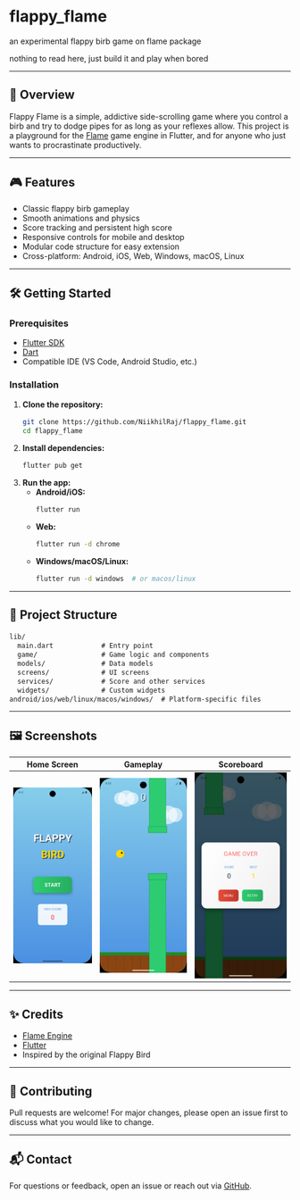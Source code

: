 # flappy_flame

an experimental flappy birb game on flame package

nothing to read here, just build it and play when bored

---

## 🚀 Overview
Flappy Flame is a simple, addictive side-scrolling game where you control a birb and try to dodge pipes for as long as your reflexes allow. This project is a playground for the [Flame](https://flame-engine.org/) game engine in Flutter, and for anyone who just wants to procrastinate productively.

---

## 🎮 Features
- Classic flappy birb gameplay
- Smooth animations and physics
- Score tracking and persistent high score
- Responsive controls for mobile and desktop
- Modular code structure for easy extension
- Cross-platform: Android, iOS, Web, Windows, macOS, Linux

---

## 🛠️ Getting Started

### Prerequisites
- [Flutter SDK](https://flutter.dev/docs/get-started/install)
- [Dart](https://dart.dev/get-dart)
- Compatible IDE (VS Code, Android Studio, etc.)

### Installation
1. **Clone the repository:**
   ```sh
   git clone https://github.com/NiikhilRaj/flappy_flame.git
   cd flappy_flame
   ```
2. **Install dependencies:**
   ```sh
   flutter pub get
   ```
3. **Run the app:**
   - **Android/iOS:**
     ```sh
     flutter run
     ```
   - **Web:**
     ```sh
     flutter run -d chrome
     ```
   - **Windows/macOS/Linux:**
     ```sh
     flutter run -d windows  # or macos/linux
     ```

---

## 📂 Project Structure
```
lib/
  main.dart            # Entry point
  game/                # Game logic and components
  models/              # Data models
  screens/             # UI screens
  services/            # Score and other services
  widgets/             # Custom widgets
android/ios/web/linux/macos/windows/  # Platform-specific files
```

---

## 🖼️ Screenshots

| Home Screen | Gameplay | Scoreboard |
|-------------|----------|-----------|
| ![Home](screenshots/home.png) | ![Game](screenshots/game.png) | ![Scoreboard](screenshots/scoreboard.png) |

---

## ✨ Credits
- [Flame Engine](https://flame-engine.org/)
- [Flutter](https://flutter.dev/)
- Inspired by the original Flappy Bird

---


## 🤝 Contributing
Pull requests are welcome! For major changes, please open an issue first to discuss what you would like to change.

---

## 📬 Contact
For questions or feedback, open an issue or reach out via [GitHub](https://github.com/NiikhilRaj).
